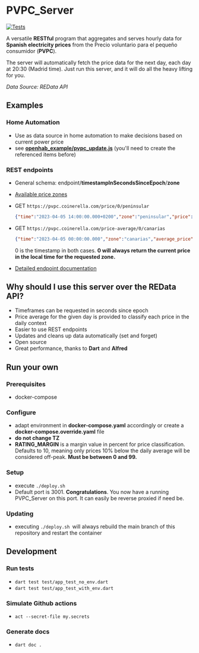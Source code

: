 # PVPC_Server
[![Tests](https://github.com/willyfromtheblock/pvpc_server/actions/workflows/test.yaml/badge.svg)](https://github.com/willyfromtheblock/pvpc_server/actions/workflows/test.yaml)

A versatile **RESTful** program that aggregates and serves hourly data for **Spanish electricity prices** from the Precio voluntario para el pequeño consumidor (**PVPC**).

The server will automatically fetch the price data for the next day, each day at 20:30 (Madrid time).
Just run this server, and it will do all the heavy lifting for you. 

*Data Source: REData API*
## Examples
### Home Automation
- Use as data source in home automation to make decisions based on current power price
- see [**openhab_example/pvpc_update.js**](/openhab_example/pvpc_update.js "**openhab_example/pvpc_update.js**") (you'll need to create the referenced items before)

### REST endpoints
- General schema: endpoint/**timestampInSecondsSinceEpoch**/**zone**
- [Available price zones](https://pvpc-docs.coinerella.com/price_zones/PriceZone "Available price zones")
- GET `https://pvpc.coinerella.com/price/0/peninsular`
	```json
	{"time":"2023-04-05 14:00:00.000+0200","zone":"peninsular","price":0.11416,"price_rating_percent":64.18,"price_rating":"off_peak"}
	```
	
- GET `https://pvpc.coinerella.com/price-average/0/canarias`

	```json
	{"time":"2023-04-05 00:00:00.000","zone":"canarias","average_price":0.17787}
	```

	0 is the timestamp in both cases. **0 will always return the current price in the local time for the requested zone.**
- [Detailed endpoint documentation](https://pvpc-docs.coinerella.com/rest_server/RESTServer/serve "Detailed endpoint documentation") 


## Why should I use this server over the REData API?
- Timeframes can be requested in seconds since epoch
- Price average for the given day is provided to classify each price in the daily context
- Easier to use REST endpoints
- Updates and cleans up data automatically (set and forget)
- Open source
- Great performance, thanks to **Dart** and **Alfred**

## Run your own
### Prerequisites
- docker-compose

### Configure
- adapt environment in **docker-compose.yaml** accordingly or create a **docker-compose.override.yaml** file
- **do not change TZ**
- **RATING_MARGIN** is a margin value in percent for price classification. Defaults to 10, meaning only prices 10% below the daily average will be considered off-peak. **Must be between 0 and 99.**

### Setup
- execute `./deploy.sh`
- Default port is 3001. **Congratulations**. You now have a running PVPC_Server on this port. 
It can easily be reverse proxied if need be.

### Updating
- executing `./deploy.sh `will always rebuild the main branch of this repository and restart the container

## Development
### Run tests
- `dart test test/app_test_no_env.dart`
- `dart test test/app_test_with_env.dart`

### Simulate Github actions
- `act --secret-file my.secrets`

### Generate docs
- `dart doc .`
